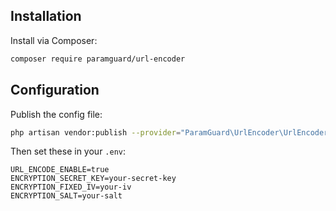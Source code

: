 ## Installation

Install via Composer:

```bash
composer require paramguard/url-encoder
```

## Configuration

Publish the config file:

```bash
php artisan vendor:publish --provider="ParamGuard\UrlEncoder\UrlEncoderServiceProvider" --tag="config"
```

Then set these in your `.env`:
```env
URL_ENCODE_ENABLE=true
ENCRYPTION_SECRET_KEY=your-secret-key
ENCRYPTION_FIXED_IV=your-iv
ENCRYPTION_SALT=your-salt
```